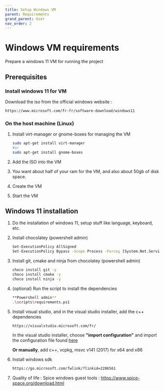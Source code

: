 ```yaml
---
title: Setup Windows VM
parent: Requirements
grand_parent: User
nav_order: 2
---
```


# Windows VM requirements

Prepare a windows 11 VM for running the project

## Prerequisites

### Install windows 11 for VM

Download the iso from the official windows website : 
```bash
https://www.microsoft.com/fr-fr/software-download/windows11
```

### On the host machine (Linux)

1. Install virt-manager or gnome-boxes for managing the VM

    ```bash
    sudo apt-get install virt-manager
    #or
    sudo apt-get install gnome-boxes
    ```

2. Add the ISO into the VM

3. You want about half of your ram for the VM, and also about 50gb of disk space.

4. Create the VM

5. Start the VM

## Windows 11 installation

1. Do the installation of windows 11, setup stuff like language, keyboard, etc.


2. Install chocolatey (powershell admin)
    ```bash
    Set-ExecutionPolicy AllSigned
    Set-ExecutionPolicy Bypass -Scope Process -Force; [System.Net.ServicePointManager]::SecurityProtocol = [System.Net.ServicePointManager]::SecurityProtocol -bor 3072; iex ((New-Object System.Net.WebClient).DownloadString('https://community.chocolatey.org/install.ps1'))
    ```

3. Install git, cmake and ninja from chocolatey (powershell admin)

    ```bash
    choco install git -y
    choco install cmake -y
    choco install ninja -y
    ```

3. (optional) Run the script to install the dependencies
    ```bash
    **Powershell admin**
    .\scripts\requirements.ps1
    ```

4. Install visual studio, and in the visual studio installer, add the c++ dependencies
    ```bash
    https://visualstudio.microsoft.com/fr/
    ```
    In the visual studio installer, choose **"import configuration"** and import the configuration file found [here](vsconfig)

    **Or manually**, add c++, vcpkg, msvc v141 (2017) for x64 and x86

5. Install windows sdk
    ```bash
    https://go.microsoft.com/fwlink/?linkid=2286561
    ```

6. Quality of life : Spice windows guest tools : https://www.spice-space.org/download.html